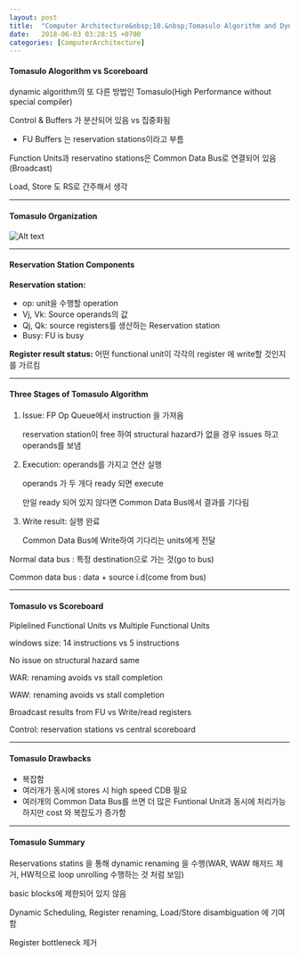 ```yaml
---
layout: post
title:  "Computer Architecture&nbsp;10.&nbsp;Tomasulo Algorithm and Dynamic Branch Prediction"
date:   2018-06-03 03:28:15 +0700
categories: [ComputerArchitecture]
---
```


#### Tomasulo Alogorithm vs Scoreboard

dynamic algorithm의 또 다른 방법인 Tomasulo(High Performance without special compiler)

Control & Buffers 가 분산되어 있음 vs 집중화됨

- FU Buffers 는 reservation stations이라고 부름

Function Units과 reservatino stations은 Common Data Bus로 연결되어 있음(Broadcast)

Load, Store 도 RS로 간주해서 생각

---

#### Tomasulo Organization

![Alt text](http://leesangwon0114.github.io/static/img/CA/10.1.PNG)

---

#### Reservation Station Components

**Reservation station:**

- op: unit을 수행할 operation
- Vj, Vk: Source operands의 값
- Qj, Qk: source registers를 생산하는 Reservation station
- Busy: FU is busy

**Register result status:** 어떤 functional unit이 각각의 register 에 write할 것인지를 가르킴

---

#### Three Stages of Tomasulo Algorithm

1. Issue: FP Op Queue에서 instruction 을 가져옴

	reservation station이 free 하여 structural hazard가 없을 경우 issues 하고 operands를 보냄

2. Execution: operands를 가지고 연산 실행
	
	operands 가 두 개다 ready 되면 execute

	만일 ready 되어 있지 않다면 Common Data Bus에서 결과를 기다림

3. Write result: 실행 완료
	
	Common Data Bus에 Write하여 기다리는 units에게 전달


Normal data bus : 특정 destination으로 가는 것(go to bus)

Common data bus : data + source i.d(come from bus)

---

#### Tomasulo vs Scoreboard

Piplelined Functional Units vs Multiple Functional Units

windows size: 14 instructions vs 5 instructions

No issue on structural hazard same

WAR: renaming avoids vs stall completion

WAW: renaming avoids vs stall completion

Broadcast results from FU vs Write/read registers

Control: reservation stations vs central scoreboard

---

#### Tomasulo Drawbacks

- 복잡함
- 여러개가 동시에 stores 시 high speed CDB 필요
- 여러개의 Common Data Bus를 쓰면 더 많은 Funtional Unit과 동시에 처리가능하지만 cost 와 복잡도가 증가함

---

#### Tomasulo Summary

Reservations statins 을 통해 dynamic renaming 을 수행(WAR, WAW 해저드 제거, HW적으로 loop unrolling 수행하는 것 처럼 보임)

basic blocks에 제한되어 있지 않음

Dynamic Scheduling, Register renaming, Load/Store disambiguation 에 기여함

Register bottleneck 제거
